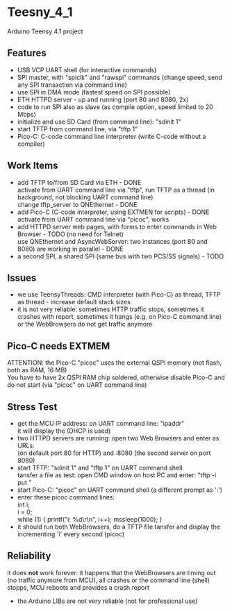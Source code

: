 # Teesny_4_1
 Arduino Teensy 4.1 project

## Features
- USB VCP UART shell (for interactive commands)
- SPI master, with "spiclk" and "rawspi" commands (change speed, send any SPI transaction via command line)
- use SPI in DMA mode (fastest speed on SPI possible)
- ETH HTTPD server - up and running (port 80 and 8080, 2x)
- code to run SPI also as slave (as compile option, speed limited to 20 Mbps)
- initialize and use SD Card (from command line): "sdinit 1"
- start TFTP from command line, via "tftp 1"
- Pico-C: C-code command line interpreter (write C-code without a compiler)

## Work Items
- add TFTP to/from SD Card via ETH - DONE<br>
  activate from UART command line via "tftp", run TFTP as a thread (in background, not blocking UART command line)<br>
  change tftp_server to QNEthernet - DONE
- add Pico-C (C-code interpreter, using EXTMEN for scripts) - DONE<br>
  activate from UART command line via "picoc", works
- add HTTPD server web pages, with forms to enter commands in Web Browser - TODO
  (no need for Telnet)<br>
  use QNEthernet and AsyncWebServer: two instances (port 80 and 8080) are working in parallel - DONE
- a second SPI, a shared SPI (same bus with two PCS/SS signals) - TODO

## Issues
- we use TeensyThreads: CMD interpreter (with Pico-C) as thread, TFTP as thread - increase default stack sizes
- it is not very reliable: sometimes HTTP traffic stops, sometimes it crashes with report, sometimes it hangs (e.g. on Pico-C command line)  or the WebBrowsers do not get traffic anymore

## Pico-C needs EXTMEM
ATTENTION: the Pico-C "picoc" uses the external QSPI memory (not flash, both as RAM, 16 MB)<br>
You have to have 2x QSPI RAM chip soldered, otherwise disable Pico-C and do not start (via "picoc" on UART command line)

## Stress Test
- get the MCU IP address: on UART command line: "ipaddr"<br>
  it will display the <MCUIPAddr> (DHCP is used)
- two HTTPD servers are running: open two Web Browsers and enter as URLs:<br>
  <MCUIPAddr> (on default port 80 for HTTP) and <MCUIPAddr>:8080 (the second server on port 8080)
- start TFTP: "sdinit 1" and "tftp 1" on UART command shell<br>
  tansfer a file as test: open CMD window on host PC and enter: "tftp -i <MCUIPAddr> put <filename>"
- start Pico-C: "picoc" on UART command shell (a different prompt as ':')
- enter these picoc command lines:<br>
  int i;<br>
  i = 0;<br>
  while (1) { printf("i: %d\r\n", i++); mssleep(1000); }<br>
- it should run both WebBrowsers, do a TFTP file tansfer and display the incrementing 'i' every second (picoc)

## Reliability
it does <b>not</b> work forever: it happens that the WebBrowsers are timing out (no traffic anymore from MCU),
all crashes or the command line (shell) stopps, MCU reboots and provides a crash report
- the Arduino LIBs are not very reliable (not for professional use)

